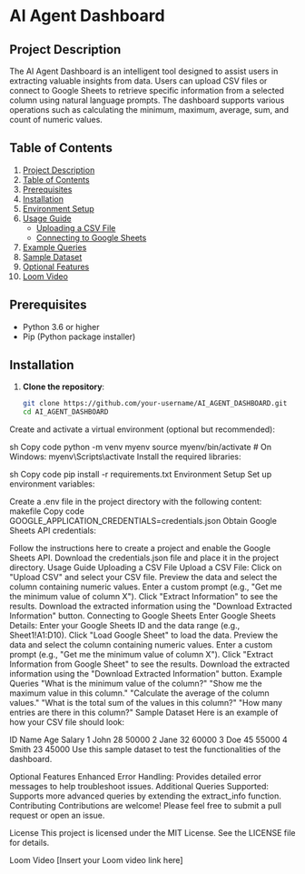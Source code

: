 # AI Agent Dashboard

## Project Description
The AI Agent Dashboard is an intelligent tool designed to assist users in extracting valuable insights from data. Users can upload CSV files or connect to Google Sheets to retrieve specific information from a selected column using natural language prompts. The dashboard supports various operations such as calculating the minimum, maximum, average, sum, and count of numeric values.

## Table of Contents
1. [Project Description](#project-description)
2. [Table of Contents](#table-of-contents)
3. [Prerequisites](#prerequisites)
4. [Installation](#installation)
5. [Environment Setup](#environment-setup)
6. [Usage Guide](#usage-guide)
    - [Uploading a CSV File](#uploading-a-csv-file)
    - [Connecting to Google Sheets](#connecting-to-google-sheets)
7. [Example Queries](#example-queries)
8. [Sample Dataset](#sample-dataset)
9. [Optional Features](#optional-features)
10. [Loom Video](#loom-video)

## Prerequisites
- Python 3.6 or higher
- Pip (Python package installer)

## Installation
1. **Clone the repository**:
   ```sh
   git clone https://github.com/your-username/AI_AGENT_DASHBOARD.git
   cd AI_AGENT_DASHBOARD
Create and activate a virtual environment (optional but recommended):

sh
Copy code
python -m venv myenv
source myenv/bin/activate  # On Windows: myenv\Scripts\activate
Install the required libraries:

sh
Copy code
pip install -r requirements.txt
Environment Setup
Set up environment variables:

Create a .env file in the project directory with the following content:
makefile
Copy code
GOOGLE_APPLICATION_CREDENTIALS=credentials.json
Obtain Google Sheets API credentials:

Follow the instructions here to create a project and enable the Google Sheets API.
Download the credentials.json file and place it in the project directory.
Usage Guide
Uploading a CSV File
Upload a CSV File:
Click on "Upload CSV" and select your CSV file.
Preview the data and select the column containing numeric values.
Enter a custom prompt (e.g., "Get me the minimum value of column X").
Click "Extract Information" to see the results.
Download the extracted information using the "Download Extracted Information" button.
Connecting to Google Sheets
Enter Google Sheets Details:
Enter your Google Sheets ID and the data range (e.g., Sheet1!A1:D10).
Click "Load Google Sheet" to load the data.
Preview the data and select the column containing numeric values.
Enter a custom prompt (e.g., "Get me the minimum value of column X").
Click "Extract Information from Google Sheet" to see the results.
Download the extracted information using the "Download Extracted Information" button.
Example Queries
"What is the minimum value of the column?"
"Show me the maximum value in this column."
"Calculate the average of the column values."
"What is the total sum of the values in this column?"
"How many entries are there in this column?"
Sample Dataset
Here is an example of how your CSV file should look:

ID	Name	Age	Salary
1	John	28	50000
2	Jane	32	60000
3	Doe	45	55000
4	Smith	23	45000
Use this sample dataset to test the functionalities of the dashboard.

Optional Features
Enhanced Error Handling: Provides detailed error messages to help troubleshoot issues.
Additional Queries Supported: Supports more advanced queries by extending the extract_info function.
Contributing
Contributions are welcome! Please feel free to submit a pull request or open an issue.

License
This project is licensed under the MIT License. See the LICENSE file for details.

Loom Video
[Insert your Loom video link here]

